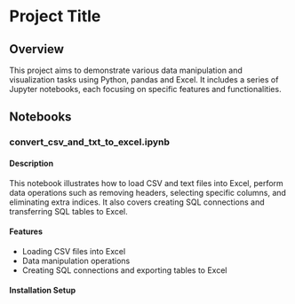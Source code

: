 # Project Title

## Overview

This project aims to demonstrate various data manipulation and visualization tasks using Python, pandas and Excel. It includes a series of Jupyter notebooks, each focusing on specific features and functionalities.

## Notebooks

### convert_csv_and_txt_to_excel.ipynb

#### Description

This notebook illustrates how to load CSV and text files into Excel, perform data operations such as removing headers, selecting specific columns, and eliminating extra indices. It also covers creating SQL connections and transferring SQL tables to Excel.

#### Features

- Loading CSV files into Excel
- Data manipulation operations
- Creating SQL connections and exporting tables to Excel

#### Installation Setup


